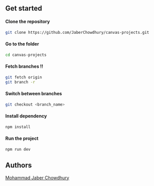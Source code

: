 ## Get started

#### Clone the repository

```bash
git clone https://github.com/JaberChowdhury/canvas-projects.git
```

#### Go to the folder

```bash
cd canvas-projects
```

#### Fetch branches !!

```bash
git fetch origin
git branch -r
```

#### Switch between branches

```bash
git checkout <branch_name>
```

#### Install dependency

```bash
npm install
```

#### Run the project

```bash
npm run dev
```

## Authors

[Mohammad Jaber Chowdhury](https://www.github.com/JaberChowdhury)

